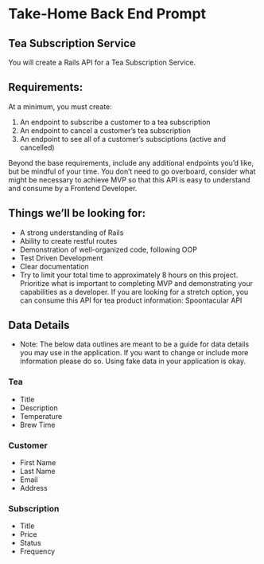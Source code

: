 
# Take-Home Back End Prompt
## Tea Subscription Service
You will create a Rails API for a Tea Subscription Service.

## Requirements:
At a minimum, you must create:

1. An endpoint to subscribe a customer to a tea subscription
2. An endpoint to cancel a customer’s tea subscription
3. An endpoint to see all of a customer’s subsciptions (active and cancelled)

Beyond the base requirements, include any additional endpoints you’d like, but be mindful of your time. You don’t need to go overboard, consider what might be necessary to achieve MVP so that this API is easy to understand and consume by a Frontend Developer.

## Things we’ll be looking for:
- A strong understanding of Rails
- Ability to create restful routes
- Demonstration of well-organized code, following OOP
- Test Driven Development
- Clear documentation
- Try to limit your total time to approximately 8 hours on this project. Prioritize what is important to completing MVP and demonstrating your capabilities as a developer. If you are looking for a stretch option, you can consume this API for tea product information: Spoontacular API

## Data Details
- Note: The below data outlines are meant to be a guide for data details you may use in the application. If you want to change or include more information please do so. Using fake data in your application is okay.

### Tea

- Title
- Description
- Temperature
- Brew Time

### Customer

- First Name
- Last Name
- Email
- Address

### Subscription

- Title
- Price
- Status
- Frequency
